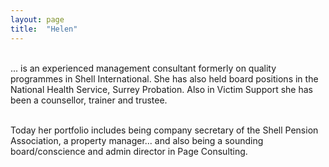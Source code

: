 ```yaml
---
layout: page
title:  "Helen"
---
```


<br>
... is an experienced management consultant formerly on quality programmes in Shell International. She has also held board positions in the National Health Service, Surrey Probation. Also in Victim Support she has been a counsellor, trainer and trustee.<br><br>

Today her portfolio includes being company secretary of the Shell Pension Association, a property manager... and also being a sounding board/conscience and admin director in Page Consulting.<br><br>